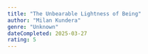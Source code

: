 ```yaml
---
title: "The Unbearable Lightness of Being"
author: "Milan Kundera"
genre: "Unknown"
dateCompleted: 2025-03-27
rating: 5
---
```


